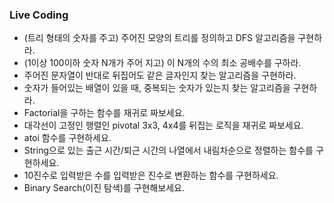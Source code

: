 ### Live Coding
* (트리 형태의 숫자를 주고) 주어진 모양의 트리를 정의하고 DFS 알고리즘을 구현하라.
* (1이상 100이하 숫자 N개가 주어 지고) 이 N개의 수의 최소 공배수를 구하라.
* 주어진 문자열이 반대로 뒤집어도 같은 글자인지 찾는 알고리즘을 구현하라.
* 숫자가 들어있는 배열이 있을 때, 중복되는 숫자가 있는지 찾는 알고리즘을 구현하라.
* Factorial을 구하는 함수를 재귀로 짜보세요.
* 대각선이 고정인 행렬인 pivotal 3x3, 4x4를 뒤집는 로직을 재귀로 짜보세요.
* atoi 함수를 구현하세요.
* String으로 있는 출근 시간/퇴근 시간의 나열에서 내림차순으로 정렬하는 함수를 구현하세요.
* 10진수로 입력받은 수를 입력받은 진수로 변환하는 함수를 구현하세요.
* Binary Search(이진 탐색)를 구현해보세요.
